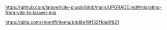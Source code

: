 https://github.com/laravel/vite-plugin/blob/main/UPGRADE.md#migrating-from-vite-to-laravel-mix

https://qiita.com/shomffl/items/b4d8e19f152f1da0f821
